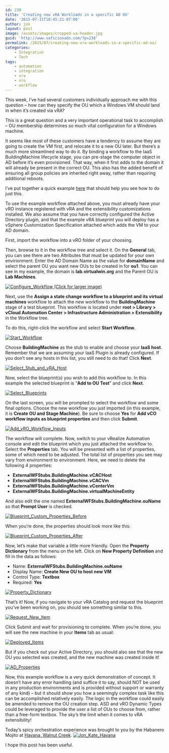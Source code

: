 ```yaml
---
id: 238
title: 'Creating new vRA Workloads in a specific AD OU'
date: '2015-07-31T10:45:21-07:00'
author: jon
layout: post
image: /assets/images/cropped-va-header.jpg
guid: 'http://www.vaficionado.com/?p=238'
permalink: /2015/07/creating-new-vra-workloads-in-a-specific-ad-ou/
categories:
    - Integration
    - Tech
tags:
    - automation
    - integration
    - vra
    - vro
    - workflow
---
```


This week, I’ve had several customers individually approach me with this question – how can they specify the OU which a Windows VM should land in when it’s created via vRA?

This is a great question and a very important operational task to accomplish – OU membership determines so much vital configuration for a Windows machine.

It seems like most of these customers have a tendency to assume they are going to create the VM first, and relocate it to a new OU later. But there’s a much more streamlined way to do it. By binding a workflow to the IaaS BuildingMachine lifecycle stage, you can pre-stage the computer object in AD before it’s even provisioned. That way, when it first adds to the domain it will already be present in the correct OU. This also has the added benefit of ensuring all group policies are inherited right away, rather than requiring additional reboots.

I’ve put together a quick example [here](https://www.vaficionado.com/?ddownload=242 "here") that should help you see how to do just this.

To use the example workflow attached above, you must already have your vRO instance registered with vRA and the extensibility customizations installed. We also assume that you have correctly configured the Active Directory plugin, and that the example vRA blueprint you will deploy has a vSphere Customization Specification attached which adds the VM to your AD domain.

First, import the workflow into a vRO folder of your choosing.

Then, browse to it in the workflow tree and select it. On the **General** tab, you can see there are two Attributes that must be updated for your own envirionment. Enter the AD Domain Name as the value for **domainName** and select the parent OU you want new OUs to be created in for **ou1**. You can see in my example, the domain is **lab.virtualwin.org** and the Parent OU is **Lab Machines**.

[![Configure_Workflow](/vaficionado/assets/images/2015/07/Configure_Workflow-1024x579.png)  ](/vaficionado/assets/images/2015/07/Configure_Workflow.png)[(Click for larger image)](/vaficionado/assets/images/2015/07/Configure_Workflow.png)

Next, use the **Assign a state change workflow to a blueprint and its virtual machines** workflow to attach the new workflow to the **BuildingMachine** stage of a test blueprint. This workflow is located under **root &gt; Library &gt; vCloud Automation Center &gt; Infrastructure Administration &gt; Extensibility** in the Workflow tree.

To do this, right-click the workflow and select **Start Workflow.**

[![Start_Workflow](/vaficionado/assets/images/2015/07/Start_Workflow.png)](/vaficionado/assets/images/2015/07/Start_Workflow.png)

Choose **BuildingMachine** as the stub to enable and choose your **IaaS host**. Remember that we are assuming your IaaS Plugin is already configured. If you don’t see any hosts in this list, you still need to do that! Click **Next**.

[![Select_Stub_and_vRA_Host](/vaficionado/assets/images/2015/07/Select_Stub_and_vRA_Host.png)](/vaficionado/assets/images/2015/07/Select_Stub_and_vRA_Host.png)

Now, select the blueprint(s) you wish to add this workflow to. In this example the selected blueprint is “**Add to OU Test**” and click **Next**.

[![Select_Blueprints](/vaficionado/assets/images/2015/07/Select_Blueprints.png)](/vaficionado/assets/images/2015/07/Select_Blueprints.png)

On the last screen, you will be prompted to select the workflow and some final options. Choose the new workflow you just imported (in this example, it is **Create OU and Stage Machine**). Be sure to choose **Yes** for **Add vCO workflow inputs as blueprint properties** and then click **Submit**.

[![Add_vRO_Workflow_Inputs](/vaficionado/assets/images/2015/07/Add_vRO_Workflow_Inputs.png)](/vaficionado/assets/images/2015/07/Add_vRO_Workflow_Inputs.png)

The workflow will complete. Now, switch to your vRealize Automation console and edit the blueprint which you just attached the workflow to. Select the **Properties** tab. You will be presented with a list of properties, some of which need to be adjusted. The total list of properties you see may vary from environment to environment. Here, we need to delete the following 4 properties:

- **ExternalWFStubs.BuildingMachine.vCACHost**
- **ExternalWFStubs.BuildingMachine.vCACVm**
- **ExternalWFStubs.BuildingMachine.vCenterVm**
- **ExternalWFStubs.BuildingMachine.virtualMachineEntity**

And also edit the one named **ExternalWFStubs.BuildingMachine.ouName** so that **Prompt User** is checked.

[![Blueprint_Custom_Properties_Before](/vaficionado/assets/images/2015/07/Blueprint_Custom_Properties_Before.png)](/vaficionado/assets/images/2015/07/Blueprint_Custom_Properties_Before.png)

When you’re done, the properties should look more like this:

[![Blueprint_Custom_Properties_After](/vaficionado/assets/images/2015/07/Blueprint_Custom_Properties_After.png)](/vaficionado/assets/images/2015/07/Blueprint_Custom_Properties_After.png)

Now, let’s make that variable a little more friendly. Open the **Property Dictionary** from the menu on the left. Click on **New Property Definition** and fill in the data as follows:

- Name: **ExternalWFStubs.BuildingMachine.ouName**
- Display Name: **Create New OU to host new VM**
- Control Type: **Textbox**
- Required: **Yes**

[![Property_Dictionary](/vaficionado/assets/images/2015/07/Property_Dictionary.png)](/vaficionado/assets/images/2015/07/Property_Dictionary.png)

That’s it! Now, if you navigate to your vRA Catalog and request the blueprint you’ve been working on, you should see something similar to this.

[![Request_New_Item](/vaficionado/assets/images/2015/07/Request_New_Item.png)](/vaficionado/assets/images/2015/07/Request_New_Item.png)

Click Submit and wait for provisioning to complete. When you’re done, you will see the new machine in your **Items** tab as usual:

[![Deployed_Items](/vaficionado/assets/images/2015/07/Deployed_Items.png)](/vaficionado/assets/images/2015/07/Deployed_Items.png)

But if you check out your Active Directory, you should also see that the new OU you selected was created, and the new machine was created inside it!

[![AD_Properties](/vaficionado/assets/images/2015/07/AD_Properties.png)](/vaficionado/assets/images/2015/07/AD_Properties.png)

Now, this example workflow is a very quick demonstration of concept. It doesn’t have any error handling (and suffice it to say, should NOT be used in any production environments and is provided without support or warranty of any kind) – but it should show you how a seemingly complex task like this can be accomplished relatively easily. The logic in the workflow could easily be amended to remove the OU creation step. ASD and vRO Dynamic Types could be leveraged to provide the user a list of OUs to choose from, rather than a free-form textbox. The sky’s the limit when it comes to vRA extensibility!

Today’s spicy orchestration experience was brought to you by the Habanero Mojito at [Havana, Walnut Creek](https://havanarestaurant.net/main/). [![Jon_Kate_Havana](/vaficionado/assets/images/2015/07/IMG_5723-e1438365368866-300x225.jpg)](/vaficionado/assets/images/2015/07/IMG_5723-e1438365368866.jpg)

I hope this post has been useful.